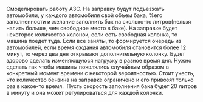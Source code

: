  Смоделировать работу АЗС. На заправку будут подъезжать автомобили, у каждого автомобиля свой объем бака, %его заполненности и желание заполнить бак на сколько-то литров(нельзя налить больше, чем свободное место в баке). На заправке будет некоторое количество колонок, если есть свободная колонка, то машина поедет туда. Если все заняты, то формируется очередь из автомобилей, если время ождания автомобиля становится более 12 минут, то через два дня открывают дополнительную колонку.  Будет здорово сделать изменяющуюся нагрузку в разное время дня. Нужно сделать так чтобы машины появлялись случайным образом в конкретный момент времени с некоторой вероятностью. Стоит учесть, что количество бензина на заправке ограничено и его привозят только раз в какое-то время.  Пусть скорость заполнения бака будет 20 литров в минуту и она может регулироваться для каждой колонки.
